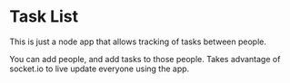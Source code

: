 # Task List
This is just a node app that allows tracking of tasks between people.

You can add people, and add tasks to those people.  Takes advantage of socket.io to live update everyone using the app.